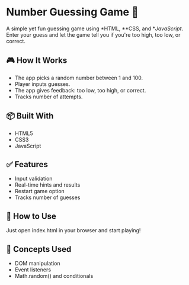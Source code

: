 # Number Guessing Game 🎯

A simple yet fun guessing game using *HTML, **CSS, and **JavaScript*. Enter your guess and let the game tell you if you're too high, too low, or correct.

## 🎮 How It Works

- The app picks a random number between 1 and 100.
- Player inputs guesses.
- The app gives feedback: too low, too high, or correct.
- Tracks number of attempts.

## 📦 Built With

- HTML5
- CSS3
- JavaScript

## ✅ Features

- Input validation
- Real-time hints and results
- Restart game option
- Tracks number of guesses

## 🔄 How to Use

Just open index.html in your browser and start playing!

## 🧠 Concepts Used

- DOM manipulation
- Event listeners
- Math.random() and conditionals
